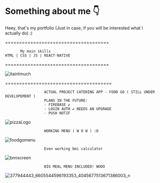 # Something about me 👇
Heey, that's my portfolio (Just in case, if you will be interested what I actually do) :)

=====================================

           My main skills
    HTML | CSS | JS | REACT-NATIVE


=====================================


![itaintmuch](https://github.com/pogromcakaszy/ReactNativePortfolio/assets/104156848/5d0a2e1b-769a-4876-b3dc-63d2ff1e06c7)


======================================


                      ACTUAL PROJECT CATERING APP - FOOD GO ( STILL UNDER DEVELOPEMENT )
                      PLANS IN THE FUTURE:
                      - FIREBASE ✔
                      - LOGIN AUTH ✔ NEEDS AN UPGRADE
                      - PUSH NOTIF
![pizzaLogo](https://github.com/pogromcakaszy/ReactNativePortfolio/assets/104156848/b1789661-0a43-41d7-b677-223eedd478f7)

                      WORKING MENU ( W O W ) :D

![foodgomenu](https://github.com/pogromcakaszy/ReactNativePortfolio/assets/104156848/c6d014a4-94d5-444a-96ba-563583ad0c2a)

                      Even working bmi calculator 

![bmiscreen](https://github.com/pogromcakaszy/ReactNativePortfolio/assets/104156848/49119365-79c7-4c81-bdc8-bb8cb87e50aa)


                      BIG MEAL MENU INCLUDED! WOOO 





![377944443_6605544596193353_4045677513671386003_n](https://github.com/pogromcakaszy/ReactNativePortfolio/assets/104156848/67829a46-b1b3-44da-8aa6-3ec909f8a942)




